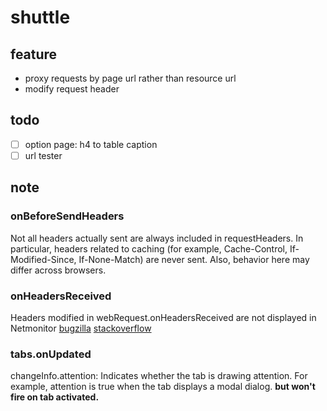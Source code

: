 # shuttle

## feature

- proxy requests by page url rather than resource url
- modify request header

## todo

- [ ] option page: h4 to table caption
- [ ] url tester

## note

### onBeforeSendHeaders

Not all headers actually sent are always included in requestHeaders. In particular, headers related to caching (for example, Cache-Control, If-Modified-Since, If-None-Match) are never sent. Also, behavior here may differ across browsers.

### onHeadersReceived

Headers modified in webRequest.onHeadersReceived are not displayed in Netmonitor
[bugzilla](https://bugzilla.mozilla.org/show_bug.cgi?id=1376950)
[stackoverflow](https://stackoverflow.com/questions/27126197/modify-headers-on-onheadersreceived)

### tabs.onUpdated

changeInfo.attention: Indicates whether the tab is drawing attention. For example, attention is true when the tab displays a modal dialog. **but won't fire on tab activated.**
